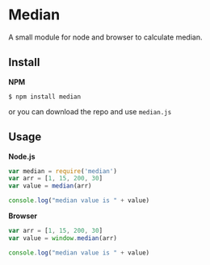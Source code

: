 Median
=========

A small module for node and browser to calculate median.


## Install
**NPM**
```
$ npm install median
```

or you can download the repo and use `median.js`

## Usage

**Node.js**
```js
var median = require('median')
var arr = [1, 15, 200, 30]
var value = median(arr)

console.log("median value is " + value)
```
 
 


**Browser**
```js
var arr = [1, 15, 200, 30]
var value = window.median(arr)

console.log("median value is " + value)
```
